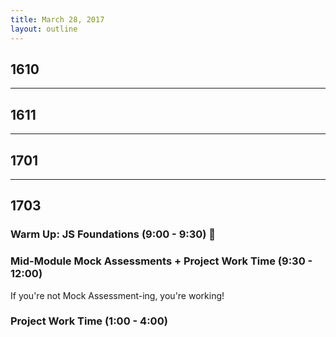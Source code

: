 ```yaml
---
title: March 28, 2017
layout: outline
---
```


## 1610

-----------------------------------------------

## 1611

-----------------------------------------------

## 1701

-----------------------------------------------

## 1703

### Warm Up: JS Foundations (9:00 - 9:30) :muscle:

### Mid-Module Mock Assessments + Project Work Time (9:30 - 12:00)

If you're not Mock Assessment-ing, you're working!

### Project Work Time (1:00 - 4:00)
